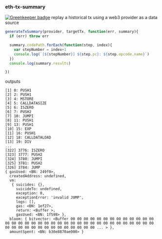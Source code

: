 ### eth-tx-summary

[![Greenkeeper badge](https://badges.greenkeeper.io/kumavis/eth-tx-summary.svg)](https://greenkeeper.io/)
replay a historical tx using a web3 provider as a data source

```js
generateTxSummary(provider, targetTx, function(err, summary){
  if (err) throw err

  summary.codePath.forEach(function(step, index){
    var stepNumber = index+1
    console.log(`[${stepNumber}] ${step.pc}: ${step.opcode.name}`)
  })
  console.log(summary.results)

})
```

outputs
```
[1] 0: PUSH1
[2] 2: PUSH1
[3] 4: MSTORE
[4] 5: CALLDATASIZE
[5] 6: ISZERO
[6] 7: PUSH2
[7] 10: JUMPI
[8] 11: PUSH1
[9] 13: PUSH1
[10] 15: EXP
[11] 16: PUSH1
[12] 18: CALLDATALOAD
[13] 19: DIV
...
[322] 3776: ISZERO
[323] 3777: PUSH2
[324] 3780: JUMPI
[325] 3781: PUSH2
[326] 3784: JUMP
{ gasUsed: <BN: 249f0>,
  createdAddress: undefined,
  vm: 
   { suicides: {},
     suicideTo: undefined,
     exception: 0,
     exceptionError: 'invalid JUMP',
     logs: [],
     gas: <BN: 1ef27>,
     return: <Buffer >,
     gasUsed: <BN: 1f598> },
  bloom: { bitvector: <Buffer 00 00 00 00 00 00 00 00 00 00 00 00 00 00 00 00 00 00 00 00 00 00 00 00 00 00 00 00 00 00 00 00 00 00 00 00 00 00 00 00 00 00 00 00 00 00 00 00 00 00 ... > },
  amountSpent: <BN: b30e8870ae000> }
```